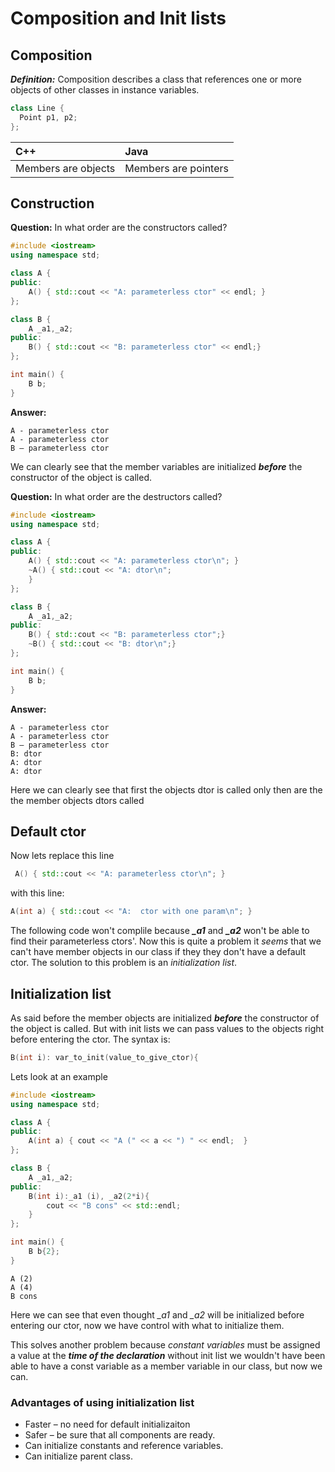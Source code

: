 # Composition and Init lists

## Composition

_**Definition:**_ Composition describes a class that references one or more objects of other classes in instance variables.

```cpp
class Line {
  Point p1, p2;
};
```

| C++ | Java |
| :--- | :--- |
| Members are objects | Members are pointers |

## Construction

**Question:** In what order are the constructors called?

```cpp
#include <iostream>
using namespace std;

class A {
public:
    A() { std::cout << "A: parameterless ctor" << endl; }
};

class B {
    A _a1,_a2;
public:
    B() { std::cout << "B: parameterless ctor" << endl;}
};

int main() {
    B b;
}
```

**Answer:**

```text
A - parameterless ctor
A - parameterless ctor
B – parameterless ctor
```

We can clearly see that the member variables are initialized _**before**_ the constructor of the object is called.

**Question:** In what order are the destructors called?

```cpp
#include <iostream>
using namespace std;

class A {
public:
    A() { std::cout << "A: parameterless ctor\n"; }
    ~A() { std::cout << "A: dtor\n";
    }
};

class B {
    A _a1,_a2;
public:
    B() { std::cout << "B: parameterless ctor";}
    ~B() { std::cout << "B: dtor\n";}
};

int main() {
    B b;
}
```

**Answer:**

```text
A - parameterless ctor
A - parameterless ctor
B – parameterless ctor
B: dtor
A: dtor
A: dtor
```

Here we can clearly see that first the objects dtor is called only then are the the member objects dtors called

## Default ctor

Now lets replace this line

```cpp
 A() { std::cout << "A: parameterless ctor\n"; }
```

with this line:

```cpp
A(int a) { std::cout << "A:  ctor with one param\n"; }
```

The following code won't complile because _**\_a1**_ and _**\_a2**_ won't be able to find their parameterless ctors'. Now this is quite a problem it _seems_ that we can't have member objects in our class if they they don't have a default ctor. The solution to this problem is an _initialization list_.

## Initialization list

As said before the member objects are initialized _**before**_ the constructor of the object is called. But with init lists we can pass values to the objects right before entering the ctor. The syntax is:

```cpp
B(int i): var_to_init(value_to_give_ctor){
```

Lets look at an example

```cpp
#include <iostream>
using namespace std;

class A {
public:
    A(int a) { cout << "A (" << a << ") " << endl;  }
};

class B {
    A _a1,_a2;
public:
    B(int i):_a1 (i), _a2(2*i){
        cout << "B cons" << std::endl;
    }
};

int main() {
    B b{2};
}
```

```text
A (2) 
A (4) 
B cons
```

Here we can see that even thought _\_a1_ and _\_a2_ will be initialized before entering our ctor, now we have control with what to initialize them.

This solves another problem because _constant variables_ must be assigned a value at the _**time of the declaration**_ without init list we wouldn't have been able to have a const variable as a member variable in our class, but now we can.

### Advantages of using initialization list

* Faster – no need for default initializaiton
* Safer – be sure that all components are ready.
* Can initialize constants and reference variables.
* Can initialize parent class.

